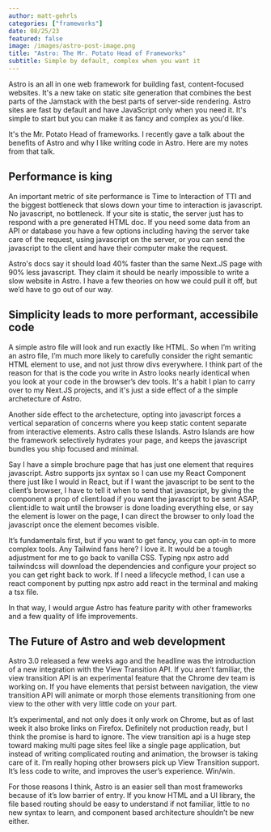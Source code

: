 ```yaml
---
author: matt-gehrls
categories: ["frameworks"]
date: 08/25/23
featured: false
image: /images/astro-post-image.png
title: "Astro: The Mr. Potato Head of Frameworks"
subtitle: Simple by default, complex when you want it
---
```


Astro is an all in one web framework for building fast, content-focused websites. It's a new take on static site generation that combines the best parts of the Jamstack with the best parts of server-side rendering. Astro sites are fast by default and have JavaScript only when you need it. It's simple to start but you can make it as fancy and complex as you'd like.

It's the Mr. Potato Head of frameworks. I recently gave a talk about the benefits of Astro and why I like writing code in Astro. Here are my notes from that talk.

## Performance is king

An important metric of site performance is Time to Interaction of TTI and the biggest bottleneck that slows down your time to interaction is javascript. No javascript, no bottleneck. If your site is static, the server just has to respond with a pre generated HTML doc. If you need some data from an API or database you have a few options including having the server take care of the request, using javascript on the server, or you can send the javascript to the client and have their computer make the request.

Astro's docs say it should load 40% faster than the same Next.JS page with 90% less javascript. They claim it should be nearly impossible to write a slow website in Astro. I have a few theories on how we could pull it off, but we’d have to go out of our way.

## Simplicity leads to more performant, accessibile code

A simple astro file will look and run exactly like HTML. So when I’m writing an astro file, I’m much more likely to carefully consider the right semantic HTML element to use, and not just throw divs everywhere. I think part of the reason for that is the code you write in Astro looks nearly identical when you look at your code in the browser’s dev tools. It's a habit I plan to carry over to my Next.JS projects, and it's just a side effect of a the simple archetecture of Astro.

Another side effect to the archetecture, opting into javascript forces a vertical separation of concerns where you keep static content separate from interactive elements. Astro calls these Islands. Astro Islands are how the framework selectively hydrates your page, and keeps the javascript bundles you ship focused and minimal.

Say I have a simple brochure page that has just one element that requires javascript. Astro supports jsx syntax so I can use my React Component there just like I would in React, but if I want the javascript to be sent to the client’s browser, I have to tell it when to send that javascript, by giving the component a prop of client:load if you want the javascript to be sent ASAP, client:idle to wait until the browser is done loading everything else, or say the element is lower on the page, I can direct the browser to only load the javascript once the element becomes visible.

It’s fundamentals first, but if you want to get fancy, you can opt-in to more complex tools. Any Tailwind fans here? I love it. It would be a tough adjustment for me to go back to vanilla CSS. Typing npx astro add tailwindcss will download the dependencies and configure your project so you can get right back to work. If I need a lifecycle method, I can use a react component by putting npx astro add react in the terminal and making a tsx file.

In that way, I would argue Astro has feature parity with other frameworks and a few quality of life improvements.

## The Future of Astro and web development

Astro 3.0 released a few weeks ago and the headline was the introduction of a new integration with the View Transition API. If you aren’t familiar, the view transition API is an experimental feature that the Chrome dev team is working on. If you have elements that persist between navigation, the view transition API will animate or morph those elements transitioning from one view to the other with very little code on your part.

It’s experimental, and not only does it only work on Chrome, but as of last week it also broke links on Firefox. Definitely not production ready, but I think the promise is hard to ignore. The view transition api is a huge step toward making multi page sites feel like a single page application, but instead of writing complicated routing and animation, the browser is taking care of it. I’m really hoping other browsers pick up View Transition support. It’s less code to write, and improves the user’s experience. Win/win.

For those reasons I think, Astro is an easier sell than most frameworks because of it’s low barrier of entry. If you know HTML and a UI library, the file based routing should be easy to understand if not familiar, little to no new syntax to learn, and component based architecture shouldn’t be new either.
